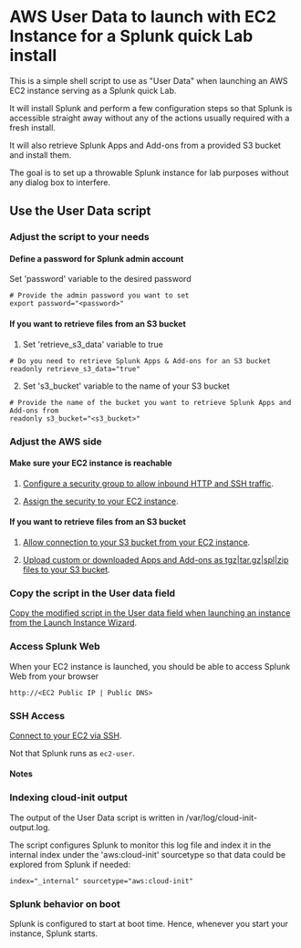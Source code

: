 # AWS User Data to launch with EC2 Instance for a Splunk quick Lab install

This is a simple shell script to use as "User Data" when launching an AWS EC2 instance serving as a Splunk quick Lab.

It will install Splunk and perform a few configuration steps so that Splunk is accessible straight away without any of the actions usually required with a fresh install.

It will also retrieve Splunk Apps and Add-ons from a provided S3 bucket and install them.

The goal is to set up a throwable Splunk instance for lab purposes without any dialog box to interfere.

## Use the User Data script

### Adjust the script to your needs

#### Define a password for Splunk admin account

Set 'password' variable to the desired password

```
# Provide the admin password you want to set
export password="<password>"
```

#### If you want to retrieve files from an S3 bucket

1. Set 'retrieve_s3_data' variable to true 

```
# Do you need to retrieve Splunk Apps & Add-ons for an S3 bucket
readonly retrieve_s3_data="true"
```

2. Set 's3_bucket' variable to the name of your S3 bucket

```
# Provide the name of the bucket you want to retrieve Splunk Apps and Add-ons from
readonly s3_bucket="<s3_bucket>"
```

### Adjust the AWS side

#### Make sure your EC2 instance is reachable

1. [Configure a security group to allow inbound HTTP and SSH traffic](https://docs.aws.amazon.com/AWSEC2/latest/UserGuide/authorizing-access-to-an-instance.html#add-rule-authorize-access).

2. [Assign the security to your EC2 instance](https://docs.aws.amazon.com/AWSEC2/latest/UserGuide/authorizing-access-to-an-instance.html#assign-security-group-to-instance).

#### If you want to retrieve files from an S3 bucket

1. [Allow connection to your S3 bucket from your EC2 instance](https://aws.amazon.com/premiumsupport/knowledge-center/ec2-instance-access-s3-bucket/).

2. [Upload custom or downloaded Apps and Add-ons as tgz|tar.gz|spl|zip files to your S3 bucket](https://docs.aws.amazon.com/AmazonS3/latest/user-guide/upload-objects.html).

### Copy the script in the User data field

[Copy the modified script in the User data field when launching an instance from the Launch Instance Wizard](https://docs.aws.amazon.com/AWSEC2/latest/UserGuide/user-data.html#user-data-console).

### Access Splunk Web

When your EC2 instance is launched, you should be able to access Splunk Web from your browser

```
http://<EC2 Public IP | Public DNS>
```

### SSH Access

[Connect to your EC2 via SSH](https://docs.aws.amazon.com/AWSEC2/latest/UserGuide/AccessingInstancesLinux.html).

Not that Splunk runs as ``ec2-user``.

#### Notes

### Indexing cloud-init output

The output of the User Data script is written in /var/log/cloud-init-output.log.

The script configures Splunk to monitor this log file and index it in the internal index under the 'aws:cloud-init' sourcetype so that data could be explored from Splunk if needed:

```
index="_internal" sourcetype="aws:cloud-init"
```

### Splunk behavior on boot

Splunk is configured to start at boot time. Hence, whenever you start your instance, Splunk starts.
